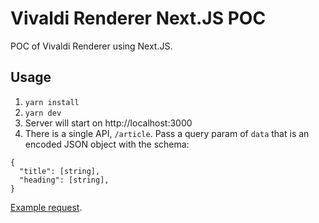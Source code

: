 # Vivaldi Renderer Next.JS POC

POC of Vivaldi Renderer using Next.JS.

## Usage
1. `yarn install`
2. `yarn dev`
3. Server will start on http://localhost:3000
4. There is a single API, `/article`. Pass a query param of `data` that is an encoded JSON object with the schema:
```
{
  "title": [string],
  "heading": [string],
}
```
[Example request](http://localhost:3000/article?data=%7B%22heading%22%3A%22Hello+World%21%22%2C%22title%22%3A%22Title+-+Hello+World%21%22%7D).